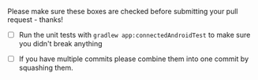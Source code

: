 Please make sure these boxes are checked before submitting your pull request - thanks!

- [ ] Run the unit tests with `gradlew app:connectedAndroidTest` to make sure you didn't break anything

- [ ] If you have multiple commits please combine them into one commit by squashing them.